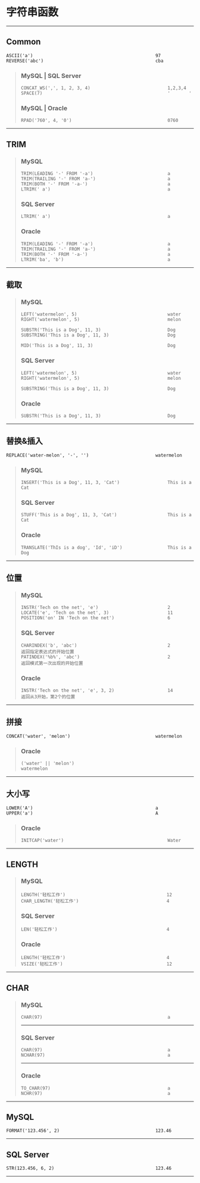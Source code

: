 # 字符串函数
---
## Common
```
ASCII('a')                                              97
REVERSE('abc')                                          cba
```
>### MySQL | SQL Server
>```
>CONCAT_WS(',', 1, 2, 3, 4)                             1,2,3,4
>SPACE(7)                                               '       '
>```
>### MySQL | Oracle
>```
>RPAD('760', 4, '0')                                    0760
>```
---
## TRIM
>### MySQL
>```
>TRIM(LEADING '-' FROM '-a')                            a
>TRIM(TRAILING '-' FROM 'a-')                           a
>TRIM(BOTH '-' FROM '-a-')                              a
>LTRIM(' a')                                            a
>```
>### SQL Server
>```
>LTRIM(' a')                                            a    
>```
>### Oracle
>```
>TRIM(LEADING '-' FROM '-a')                            a
>TRIM(TRAILING '-' FROM 'a-')                           a
>TRIM(BOTH '-' FROM '-a-')                              a
>LTRIM('ba', 'b')                                       a
>```
---
## 截取
>### MySQL
>```
>LEFT('watermelon', 5)                                  water
>RIGHT('watermelon', 5)                                 melon
>
>SUBSTR('This is a Dog', 11, 3)                         Dog
>SUBSTRING('This is a Dog', 11, 3)                      Dog
>
>MID('This is a Dog', 11, 3)                            Dog
>```
>### SQL Server
>```
>LEFT('watermelon', 5)                                  water
>RIGHT('watermelon', 5)                                 melon
>
>SUBSTRING('This is a Dog', 11, 3)                      Dog
>```
>### Oracle
>```
>SUBSTR('This is a Dog', 11, 3)                         Dog
>```
---
## 替换&插入
```
REPLACE('water-melon', '-', '')                         watermelon
```
>### MySQL
>```
>INSERT('This is a Dog', 11, 3, 'Cat')                  This is a Cat
>```
>### SQL Server
>```
>STUFF('This is a Dog', 11, 3, 'Cat')                   This is a Cat
>```
>### Oracle
>```
>TRANSLATE('ThIs is a dog', 'Id', 'iD')                 This is a Dog
>```
---
## 位置
>### MySQL
>```
>INSTR('Tech on the net', 'e')                          2
>LOCATE('e', 'Tech on the net', 3)                      11
>POSITION('on' IN 'Tech on the net')                    6
>```
>### SQL Server
>```
>CHARINDEX('b', 'abc')                                  2                   返回指定表达式的开始位置
>PATINDEX('%b%', 'abc')                                 2                   返回模式第一次出现的开始位置
>```
>### Oracle
>```
>INSTR('Tech on the net', 'e', 3, 2)                    14                  返回从3开始，第2个的位置
>```
---
## 拼接
```
CONCAT('water', 'melon')                                watermelon
```
>### Oracle
>```
>('water' || 'melon')                                   watermelon
>```
---
## 大小写
```
LOWER('A')                                              a
UPPER('a')                                              A
```
>### Oracle
>```
>INITCAP('water')                                       Water
>```
---
## LENGTH
>### MySQL
>```
>LENGTH('轻松工作')                                      12
>CHAR_LENGTH('轻松工作')                                 4
>```
>### SQL Server
>```
>LEN('轻松工作')                                         4
>```
>### Oracle
>```
>LENGTH('轻松工作')                                      4
>VSIZE('轻松工作')                                       12
>```
---
## CHAR
>### MySQL
>```
>CHAR(97)                                               a
>```
>---
>### SQL Server
>```            
>CHAR(97)                                               a                       
>NCHAR(97)                                              a                       
>```
>---
>### Oracle
>```
>TO_CHAR(97)                                            a
>NCHR(97)                                               a
>```
---
## MySQL
```
FORMAT('123.456', 2)                                    123.46
```
---
## SQL Server
```
STR(123.456, 6, 2)                                      123.46
```
---